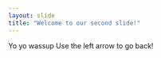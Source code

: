 ```yaml
---
layout: slide
title: "Welcome to our second slide!"
---
```

Yo yo wassup
Use the left arrow to go back!
